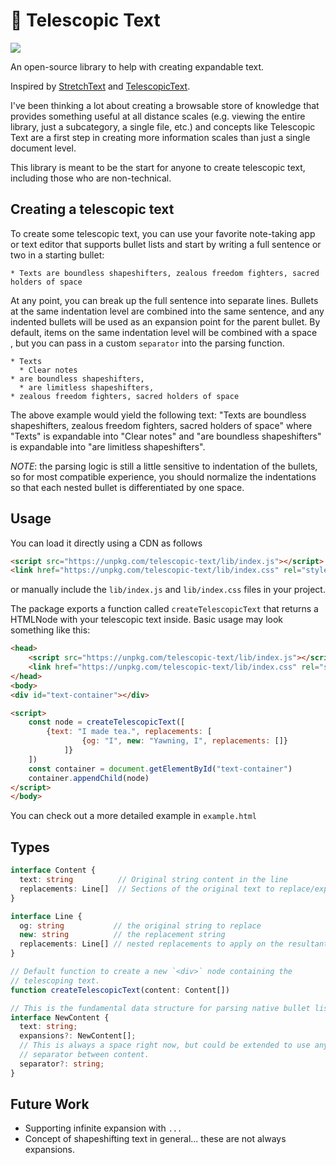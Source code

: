 # 🔭 Telescopic Text

[![](https://img.shields.io/npm/v/telescopic-text?style=flat-square)](https://www.npmjs.com/package/telescopic-text)

An open-source library to help with creating expandable text. 

Inspired by [StretchText](https://en.wikipedia.org/wiki/StretchText) and [TelescopicText](https://www.telescopictext.org/text/KPx0nlXlKTciC).

I've been thinking a lot about creating a browsable store of knowledge that provides something useful at all distance scales
(e.g. viewing the entire library, just a subcategory, a single file, etc.) and concepts like Telescopic Text are a first step
in creating more information scales than just a single document level.

This library is meant to be the start for anyone to create telescopic text, including those who are non-technical. 

## Creating a telescopic text
To create some telescopic text, you can use your favorite note-taking app or text editor that supports bullet lists and start by writing a full sentence or two in a starting bullet:
```
* Texts are boundless shapeshifters, zealous freedom fighters, sacred holders of space
```

At any point, you can break up the full sentence into separate lines. Bullets at the same indentation level are combined into the same sentence, and any indented bullets will be used as an expansion point for the parent bullet. By default, items on the same indentation level will be combined with a space ` `, but you can pass in a custom `separator` into the parsing function.
```
* Texts
  * Clear notes
* are boundless shapeshifters,
  * are limitless shapeshifters,
* zealous freedom fighters, sacred holders of space 
```

The above example would yield the following text: "Texts are boundless shapeshifters, zealous freedom fighters, sacred holders of space" where "Texts" is expandable into "Clear notes" and "are boundless shapeshifters" is expandable into "are limitless shapeshifters".

*NOTE*: the parsing logic is still a little sensitive to indentation of the bullets, so for most compatible experience, you should normalize the indentations so that each nested bullet is differentiated by one space.

## Usage
You can load it directly using a CDN as follows

```html
<script src="https://unpkg.com/telescopic-text/lib/index.js"></script>
<link href="https://unpkg.com/telescopic-text/lib/index.css" rel="stylesheet">
```

or manually include the `lib/index.js` and `lib/index.css` files in your project.

The package exports a function called `createTelescopicText` that returns a HTMLNode with your telescopic text inside.
Basic usage may look something like this:

```html
<head>
    <script src="https://unpkg.com/telescopic-text/lib/index.js"></script>
    <link href="https://unpkg.com/telescopic-text/lib/index.css" rel="stylesheet">
</head>
<body>
<div id="text-container"></div>

<script>
    const node = createTelescopicText([
        {text: "I made tea.", replacements: [
                {og: "I", new: "Yawning, I", replacements: []}
            ]}
    ])
    const container = document.getElementById("text-container")
    container.appendChild(node)
</script>
</body>
```

You can check out a more detailed example in `example.html`

## Types
```typescript
interface Content {
  text: string          // Original string content in the line
  replacements: Line[]  // Sections of the original text to replace/expand
}

interface Line {
  og: string           // the original string to replace
  new: string          // the replacement string
  replacements: Line[] // nested replacements to apply on the resultant line afterwards
}

// Default function to create a new `<div>` node containing the
// telescoping text.
function createTelescopicText(content: Content[])

// This is the fundamental data structure for parsing native bullet lists into telescoping text.
interface NewContent {
  text: string;
  expansions?: NewContent[];
  // This is always a space right now, but could be extended to use any
  // separator between content.
  separator?: string;
}
```

## Future Work
- Supporting infinite expansion with `...`
- Concept of shapeshifting text in general... these are not always expansions.
